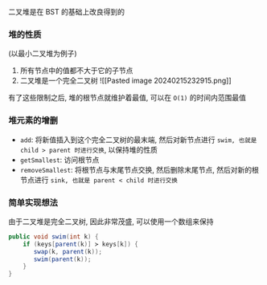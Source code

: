二叉堆是在 BST 的基础上改良得到的

### 堆的性质
(以最小二叉堆为例子)
1. 所有节点中的值都不大于它的子节点
2. 二叉堆是一个完全二叉树
![[Pasted image 20240215232915.png]]

有了这些限制之后, 堆的根节点就维护着最值, 可以在 `O(1)` 的时间内范围最值

### 堆元素的增删
- `add`: 将新值插入到这个完全二叉树的最末端, 然后对新节点进行 `swim, 也就是 child > parent 时进行交换`, 以保持堆的性质
- `getSmallest`: 访问根节点
- `removeSmallest`: 将根节点与末尾节点交换, 然后删除末尾节点, 然后对新的根节点进行 `sink, 也就是 parent < child 时进行交换`

### 简单实现想法
由于二叉堆是完全二叉树, 因此非常茂盛, 可以使用一个数组来保持
```java
public void swim(int k) {
    if (keys[parent(k)] ≻ keys[k]) {
       swap(k, parent(k));
       swim(parent(k));              
    }
}
```